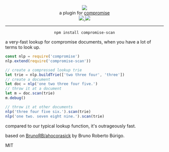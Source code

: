 <div align="center">
  <img src="https://cloud.githubusercontent.com/assets/399657/23590290/ede73772-01aa-11e7-8915-181ef21027bc.png" />

  <div>a plugin for <a href="https://github.com/spencermountain/compromise/">compromise</a></div>
  
  <!-- npm version -->
  <a href="https://npmjs.org/package/compromise-scan">
    <img src="https://img.shields.io/npm/v/compromise-scan.svg?style=flat-square" />
  </a>
  
  <!-- file size -->
  <a href="https://unpkg.com/compromise-scan/builds/compromise-scan.min.js">
    <img src="https://badge-size.herokuapp.com/spencermountain/compromise-scan/master/builds/compromise-scan.min.js" />
  </a>
   <hr/>
</div>

<div align="center">
  <code>npm install compromise-scan</code>
</div>

a very-fast lookup for compromise documents, when you have a lot of terms to look up.

```js
const nlp = require('compromise')
nlp.extend(require('compromise-scan'))

// create a compressed lookup trie
let trie = nlp.buildTrie(['two three four', 'three'])
// create a document
let doc = nlp('one two three four five.')
// throw it at a document
let m = doc.scan(trie)
m.debug()

// throw it at other documents
nlp('three four five six.').scan(trie)
nlp('one two. seven eight nine.').scan(trie)
```
compared to our typical lookup function, it's outrageously fast.

based on [BrunoRB/ahocorasick](https://github.com/BrunoRB/ahocorasick) by Bruno Roberto Búrigo.

MIT
